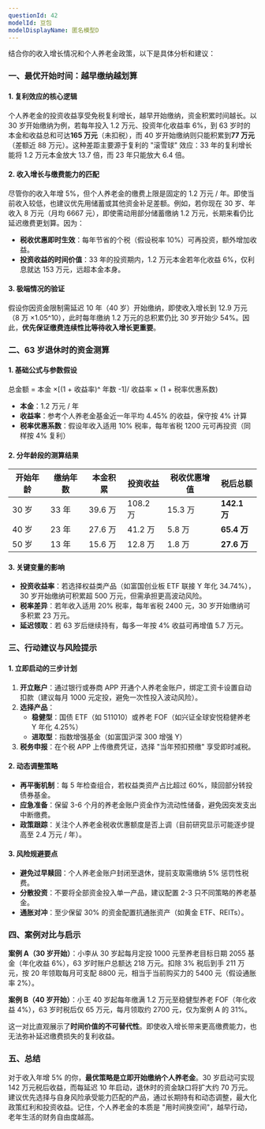 ```yaml
---
questionId: 42
modelId: 豆包
modelDisplayName: 匿名模型D
---
```

结合你的收入增长情况和个人养老金政策，以下是具体分析和建议：

### 一、最优开始时间：越早缴纳越划算

#### 1. 复利效应的核心逻辑

个人养老金的投资收益享受免税复利增长，越早开始缴纳，资金积累时间越长。以 30 岁开始缴纳为例，若每年投入 1.2 万元、投资年化收益率 6%，到 63 岁时的本金和收益总和可达**165 万元**（未扣税），而 40 岁开始缴纳则只能积累到**77 万元**（差额近 88 万元）。这种差距主要源于复利的 "滚雪球" 效应：33 年的复利增长能将 1.2 万元本金放大 13.7 倍，而 23 年只能放大 6.4 倍。

#### 2. 收入增长与缴费能力的匹配

尽管你的收入年增 5%，但个人养老金的缴费上限是固定的 1.2 万元 / 年。即使当前收入较低，也建议优先用储蓄或其他资金补足差额。例如，若你现在 30 岁、年收入 8 万元（月均 6667 元），即使需动用部分储蓄缴纳 1.2 万元，长期来看仍比延迟缴费更划算。因为：

  

- **税收优惠即时生效**：每年节省的个税（假设税率 10%）可再投资，额外增加收益。
- **投资收益的时间价值**：33 年的投资期内，1.2 万元本金若年化收益 6%，仅利息就达 153 万元，远超本金本身。

#### 3. 极端情况的验证

假设你因资金限制需延迟 10 年（40 岁）开始缴纳，即使收入增长到 12.9 万元（8 万 ×1.05^10），此时每年缴纳 1.2 万元的总积累仍比 30 岁开始少 54%。因此，**优先保证缴费连续性比等待收入增长更重要**。

### 二、63 岁退休时的资金测算

#### 1. 基础公式与参数假设

总金额 = 本金 ×[(1 + 收益率)^ 年数 -1]/ 收益率 × (1 + 税率优惠系数)

  

- **本金**：1.2 万元 / 年
- **收益率**：参考个人养老金基金近一年平均 4.45% 的收益，保守按 4% 计算
- **税率优惠系数**：假设年收入适用 10% 税率，每年省税 1200 元可再投资（同样按 4% 复利）

#### 2. 分年龄段的测算结果

|开始年龄|缴纳年数|本金积累|投资收益|税收优惠增值|**税后总额**|
|---|---|---|---|---|---|
|30 岁|33 年|39.6 万|108.2 万|15.3 万|**142.1 万**|
|40 岁|23 年|27.6 万|41.2 万|5.8 万|**65.4 万**|
|50 岁|13 年|15.6 万|12.8 万|1.8 万|**27.6 万**|

#### 3. 关键变量的影响

- **投资收益率**：若选择权益类产品（如富国创业板 ETF 联接 Y 年化 34.74%），30 岁开始缴纳可积累超 500 万元，但需承担更高波动风险。
- **税率差异**：若年收入适用 20% 税率，每年省税 2400 元，30 岁开始缴纳可多积累 23 万元。
- **延迟领取**：若 63 岁后继续持有，每多一年按 4% 收益可再增值 5.7 万元。

### 三、行动建议与风险提示

#### 1. 立即启动的三步计划

1. **开立账户**：通过银行或券商 APP 开通个人养老金账户，绑定工资卡设置自动扣款（建议每月 1000 元定投，避免一次性投入波动风险）。
2. **选择产品**：
    - **稳健型**：国债 ETF（如 511010）或养老 FOF（如兴证全球安悦稳健养老 Y 年化 4.25%）
    - **进取型**：指数增强基金（如富国沪深 300 增强 Y）
3. **税务申报**：在个税 APP 上传缴费凭证，选择 "当年预扣预缴" 享受即时减税。

#### 2. 动态调整策略

- **再平衡机制**：每 5 年检查组合，若权益类资产占比超过 60%，赎回部分转投债券基金。
- **应急准备**：保留 3-6 个月的养老金账户资金作为流动性储备，避免因突发支出中断缴费。
- **政策跟踪**：关注个人养老金税收优惠额度是否上调（目前研究显示可能逐步提高至 2.4 万元 / 年）。

#### 3. 风险规避要点

- **避免过早赎回**：个人养老金账户封闭至退休，提前支取需缴纳 5% 惩罚性税费。
- **分散投资**：不要将全部资金投入单一产品，建议配置 2-3 只不同策略的养老基金。
- **通胀对冲**：至少保留 30% 的资金配置抗通胀资产（如黄金 ETF、REITs）。

### 四、案例对比与启示

**案例 A（30 岁开始）**：小李从 30 岁起每月定投 1000 元至养老目标日期 2055 基金（年化收益 6%），63 岁时账户总额达 218 万元。扣除 3% 税后到手 211 万元，按 20 年领取每月可支配 8800 元，相当于当前购买力的 5400 元（假设通胀率 2%）。

  

**案例 B（40 岁开始）**：小王 40 岁起每年缴满 1.2 万元至稳健型养老 FOF（年化收益 4%），63 岁时税后仅 65 万元，每月领取约 2700 元，仅为案例 A 的 31%。

  

这一对比直观展示了**时间价值的不可替代性**。即使收入增长带来更高缴费能力，也无法弥补延迟缴费损失的复利收益。

### 五、总结

对于收入年增 5% 的你，**最优策略是立即开始缴纳个人养老金**。30 岁启动可实现 142 万元税后收益，而每延迟 10 年启动，退休时的资金缺口将扩大约 70 万元。建议优先选择与自身风险承受能力匹配的产品，通过长期持有和动态调整，最大化政策红利和投资收益。记住，个人养老金的本质是 "用时间换空间"，越早行动，老年生活的财务自由度越高。